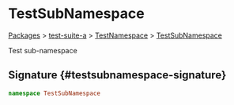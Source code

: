 # TestSubNamespace

[Packages](./) &gt; [test-suite-a](./test-suite-a/) &gt; [TestNamespace](./test-suite-a/testnamespace-namespace/) &gt; [TestSubNamespace](./test-suite-a/testnamespace-namespace/testsubnamespace-namespace/)

Test sub-namespace

## Signature {#testsubnamespace-signature}

```typescript
namespace TestSubNamespace
```
